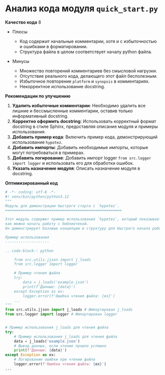 # Анализ кода модуля `quick_start.py`

**Качество кода**
8
-  Плюсы
    - Код содержит начальные комментарии, хотя и с избыточностью и ошибками в форматировании.
    - Структура файла в целом соответствует началу python файла.

-  Минусы
    -  Множество повторений комментариев без смысловой нагрузки.
    - Отсутствие реального кода, делающего этот файл бесполезным.
    - Избыточное повторение `platform` и `synopsis` в комментариях.
    - Некорректное использование docstring.

**Рекомендации по улучшению**
1.  **Удалить избыточные комментарии**: Необходимо удалить все лишние и бессмысленные комментарии, оставив только информативный docstring.
2.  **Корректно оформить docstring**: Использовать корректный формат docstring в стиле Sphinx, предоставляя описание модуля и примеры использования.
3.  **Добавить пример кода**: Включить пример кода, демонстрирующий использование `hypotez`.
4.  **Добавить импорты**:  Добавить необходимые импорты, которые могут потребоваться в примерах.
5.  **Добавить логирование**: Добавить импорт logger `from src.logger import logger` и использовать его для обработки ошибок.
6. **Указать назначение модуля**: Описать назначение модуля в docstring.

**Оптимизированный код**

```python
# -*- coding: utf-8 -*-
#! venv/bin/python/python3.12
"""
Модуль для демонстрации быстрого старта с `hypotez`.
=====================================================

Этот модуль содержит пример использования `hypotez`, который показывает,
как можно начать работу с библиотекой.
Он демонстрирует базовые концепции и структуру для быстрого начала работы.

Пример использования
--------------------

.. code-block:: python

    from src.utils.jjson import j_loads
    from src.logger import logger

    # Пример чтения файла
    try:
        data = j_loads('example.json')
        print(f'Данные: {data}')
    except Exception as ex:
        logger.error(f'Ошибка чтения файла: {ex}')
    ...
"""
from src.utils.jjson import j_loads # Импортирован j_loads
from src.logger import logger # Импортирован logger


# Пример использования j_loads для чтения файла
try:
    # Пример использования j_loads для чтения файла
    data = j_loads('example.json')
    # Вывод данных, если чтение прошло успешно
    print(f'Данные: {data}')
except Exception as ex:
    # Логирование ошибки при чтении файла
    logger.error(f'Ошибка чтения файла: {ex}')
...
```